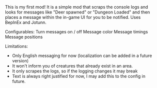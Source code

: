 This is my first mod! It is a simple mod that scraps the console logs and looks for messages like "Deer spawned" or "Dungeon Loaded" and then places a message within the in-game UI for you to be notified.
Uses BepInEx and Jotunn.

Configurables:
Turn messages on / off
Message color
Message timings
Message positions

Limitations:
- Only English messaging for now (localization can be added in a future version)
- It won't inform you of creatures that already exist in an area.
- It only scrapes the logs, so if the logging changes it may break
- Text is always right justified for now, I may add this to the config in future.
